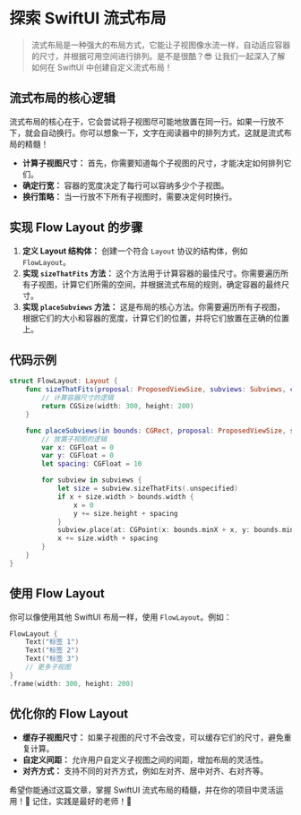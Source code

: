 ﻿# 探索 SwiftUI 流式布局

> 流式布局是一种强大的布局方式，它能让子视图像水流一样，自动适应容器的尺寸，并根据可用空间进行排列。是不是很酷？😎 让我们一起深入了解如何在 SwiftUI 中创建自定义流式布局！

## 流式布局的核心逻辑

流式布局的核心在于，它会尝试将子视图尽可能地放置在同一行。如果一行放不下，就会自动换行。你可以想象一下，文字在阅读器中的排列方式，这就是流式布局的精髓！

*   **计算子视图尺寸：** 首先，你需要知道每个子视图的尺寸，才能决定如何排列它们。
*   **确定行宽：** 容器的宽度决定了每行可以容纳多少个子视图。
*   **换行策略：** 当一行放不下所有子视图时，需要决定何时换行。

## 实现 Flow Layout 的步骤

1.  **定义 Layout 结构体：** 创建一个符合 `Layout` 协议的结构体，例如 `FlowLayout`。
2.  **实现 `sizeThatFits` 方法：** 这个方法用于计算容器的最佳尺寸。你需要遍历所有子视图，计算它们所需的空间，并根据流式布局的规则，确定容器的最终尺寸。
3.  **实现 `placeSubviews` 方法：** 这是布局的核心方法。你需要遍历所有子视图，根据它们的大小和容器的宽度，计算它们的位置，并将它们放置在正确的位置上。

## 代码示例

```swift
struct FlowLayout: Layout {
    func sizeThatFits(proposal: ProposedViewSize, subviews: Subviews, cache: inout ()) -> CGSize {
        // 计算容器尺寸的逻辑
        return CGSize(width: 300, height: 200)
    }

    func placeSubviews(in bounds: CGRect, proposal: ProposedViewSize, subviews: Subviews, cache: inout ()) {
        // 放置子视图的逻辑
        var x: CGFloat = 0
        var y: CGFloat = 0
        let spacing: CGFloat = 10

        for subview in subviews {
            let size = subview.sizeThatFits(.unspecified)
            if x + size.width > bounds.width {
                x = 0
                y += size.height + spacing
            }
            subview.place(at: CGPoint(x: bounds.minX + x, y: bounds.minY + y), anchor: .topLeading, proposal: .unspecified)
            x += size.width + spacing
        }
    }
}
```

## 使用 Flow Layout

你可以像使用其他 SwiftUI 布局一样，使用 `FlowLayout`。例如：

```swift
FlowLayout {
    Text("标签 1")
    Text("标签 2")
    Text("标签 3")
    // 更多子视图
}
.frame(width: 300, height: 200)
```

## 优化你的 Flow Layout

*   **缓存子视图尺寸：** 如果子视图的尺寸不会改变，可以缓存它们的尺寸，避免重复计算。
*   **自定义间距：** 允许用户自定义子视图之间的间距，增加布局的灵活性。
*   **对齐方式：** 支持不同的对齐方式，例如左对齐、居中对齐、右对齐等。

希望你能通过这篇文章，掌握 SwiftUI 流式布局的精髓，并在你的项目中灵活运用！🚀 记住，实践是最好的老师！💪


